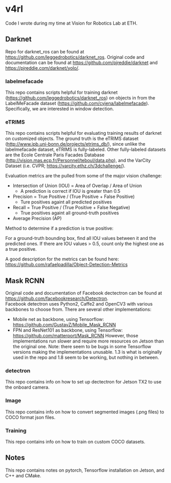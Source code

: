 # v4rl

Code I wrote during my time at Vision for Robotics Lab at ETH.

## Darknet
Repo for darknet_ros can be found at https://github.com/leggedrobotics/darknet_ros. Original code and documentation can be found at https://github.com/pjreddie/darknet and https://pjreddie.com/darknet/yolo/.
### labelmefacade
This repo contains scripts helpful for training darknet (https://github.com/leggedrobotics/darknet_ros) on objects in from the LabelMeFacade dataset (https://github.com/cvjena/labelmefacade).
Specifically, we are interested in window detection.

### eTRIMS
This repo contains scripts helpful for evaluating training results of darknet on customized objects.
The ground truth is the eTRIMS dataset (http://www.ipb.uni-bonn.de/projects/etrims_db/), since unlike the labelmefacade dataset, eTRIMS is fully-labeled. Other fully-labeled datasets are the Ecole Centrale Paris Facades Database (http://vision.mas.ecp.fr/Personnel/teboul/data.php), and the VarCity Dataset (i.e. CVPR; https://varcity.ethz.ch/3dchallenge/).

Evaluation metrics are the pulled from some of the major vision challenge:
* Intersection of Union (IOU) = Area of Overlap / Area of Union
  * A prediction is correct if IOU is greater than 0.5
* Precision = True Positive / (True Positive + False Positive)
  * Ture positives againt all predicted positives
* Recall = True Positive / (True Positive + False Negative)
  * True positives againt all ground-truth positives
* Average Precision (AP)

Method to determine if a prediction is true positive:

For a ground-truth bounding box, find all IOU values between it and the predicted ones. If there are IOU values > 0.5, count only the highest one as a true positive.

A good description for the metrics can be found here: https://github.com/rafaelpadilla/Object-Detection-Metrics



## Mask RCNN
Original code and documentation of Facebook dectectron can be found at https://github.com/facebookresearch/Detectron.  
Facebook detectron uses Python2, Caffe2 and OpenCV3 with various backbones to choose from. There are several other implementations: 
* Mobile net as backbone, using Tensorflow: https://github.com/GustavZ/Mobile_Mask_RCNN
* FPN and ResNet101 as backbone, using Tensorflow: https://github.com/matterport/Mask_RCNN
However, those implementations run slower and require more resources on Jetson than the original one. 
Note: there seem to be bugs in some Tensorflow versions making the implementations unusable. 1.3 is what is originally used in the repo and 1.8 seem to be working, but nothing in between. 

### detectron
This repo contains info on how to set up dectectron for Jetson TX2 to use the onboard camera.

### Image
This repo contains info on how to convert segmented images (.png files) to COCO format json files.  

### Training
This repo contains info on how to train on custom COCO datasets.



## Notes
This repo contains notes on pytorch, Tensorflow installation on Jetson, and C++ and CMake.

